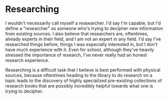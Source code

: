 # Researching

I wouldn't necessarily call myself a reasearcher. I'd say I'm capable, but I'd define a "researcher" as someone who's trying to decipher new information from existing sources. I also believe that researchers are, oftentimes, 
already experts in their field, and I am not an expert in any field. I'd say I've researched things before, things I was especially interested in, but I don't have much experience with it. 
Even for school, although they've heavily stressed the importance of research, I've never really had an honest research experience. 

Researching is a difficult task that I believe is best performed with physical sources, because oftentimes heading to the library to do research on a topic leads to the discovery of highly specialized pre-existing collections of research books that
are possibly incredibly helpful towards what one is trying to decipher.
